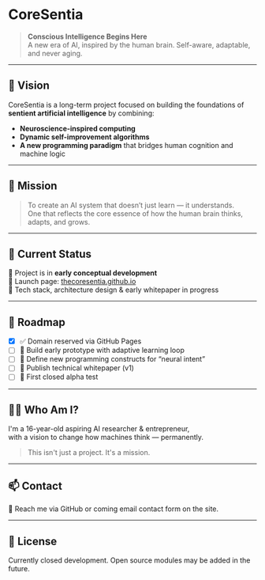 # CoreSentia

> **Conscious Intelligence Begins Here**  
> A new era of AI, inspired by the human brain. Self-aware, adaptable, and never aging.

---

## 🧠 Vision

CoreSentia is a long-term project focused on building the foundations of **sentient artificial intelligence** by combining:
- **Neuroscience-inspired computing**
- **Dynamic self-improvement algorithms**
- **A new programming paradigm** that bridges human cognition and machine logic

---

## 📍 Mission

> To create an AI system that doesn’t just learn — it understands.  
> One that reflects the core essence of how the human brain thinks, adapts, and grows.

---

## 🚧 Current Status

🔹 Project is in **early conceptual development**  
🔹 Launch page: [thecoresentia.github.io](https://thecoresentia.github.io)  
🔹 Tech stack, architecture design & early whitepaper in progress

---

## 🔭 Roadmap

- [x] ✅ Domain reserved via GitHub Pages
- [ ] 🌱 Build early prototype with adaptive learning loop
- [ ] 🧬 Define new programming constructs for “neural intent”
- [ ] 📄 Publish technical whitepaper (v1)
- [ ] 🚀 First closed alpha test

---

## 🙋‍♂️ Who Am I?

I'm a 16-year-old aspiring AI researcher & entrepreneur,  
with a vision to change how machines think — permanently.

> This isn't just a project. It's a mission.

---

## 📫 Contact

📧 Reach me via GitHub or coming email contact form on the site.

---

## 🧾 License

Currently closed development. Open source modules may be added in the future.

